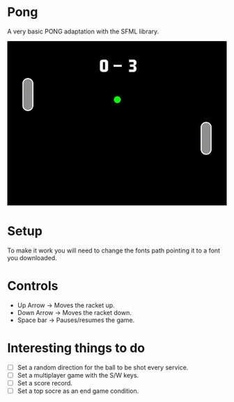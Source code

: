 # Pong
A very basic PONG adaptation with the SFML library.

![alt text](img/pong.gif)


# Setup
To make it work you will need to change the fonts path pointing it to a font you downloaded.


# Controls

- Up Arrow -> Moves the racket up.
- Down Arrow -> Moves the racket down.
- Space bar -> Pauses/resumes the game.


# Interesting things to do

- [ ] Set a random direction for the ball to be shot every service.
- [ ] Set a multiplayer game with the S/W keys.
- [ ] Set a score record.
- [ ] Set a top socre as an end game condition.